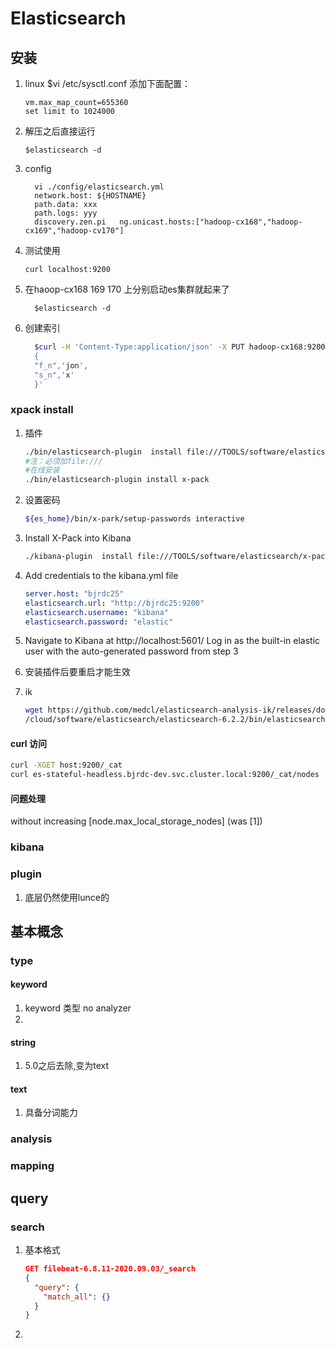 Elasticsearch
=======
## 安装

1. linux
	$vi /etc/sysctl.conf 
	添加下面配置：
	
	```
	vm.max_map_count=655360
	set limit to 1024000
	```
	
	
	
2. 解压之后直接运行

   ```
   $elasticsearch -d
   ```

     

3. config

   ```
     vi ./config/elasticsearch.yml
     network.host: ${HOSTNAME}
     path.data: xxx
     path.logs: yyy
     discovery.zen.pi	ng.unicast.hosts:["hadoop-cx168","hadoop-cx169","hadoop-cv170"]
   ```

  

4. 测试使用

   ``` 
   curl localhost:9200
   ```

   

5. 在haoop-cx168 169 170 上分别启动es集群就起来了

   ```
     $elasticsearch -d
   ```

     

6. 创建索引

   ```sh
     $curl -H 'Content-Type:application/json' -X PUT hadoop-cx168:9200/blogs/i/1 -d '
     {
     "f_n",'jon',
     "s_n",'x'
     }'
   ```

     


### xpack install

1. 插件

   ```sh
   ./bin/elasticsearch-plugin  install file:///TOOLS/software/elasticsearch/x-pack/x-pack-6.2.2.zip 
   #注：必须加file:///
   #在线安装
   ./bin/elasticsearch-plugin install x-pack 
   ```

2. 设置密码

   ```sh
   ${es_home}/bin/x-park/setup-passwords interactive
   ```

   

3. Install X-Pack into Kibana

     ```sh
     ./kibana-plugin  install file:///TOOLS/software/elasticsearch/x-pack/x-pack-6.2.2.zip
     ```

4. Add credentials to the kibana.yml file

   ```yaml
   server.host: "bjrdc25"
   elasticsearch.url: "http://bjrdc25:9200"
   elasticsearch.username: "kibana"
   elasticsearch.password: "elastic"
   ```

5. Navigate to Kibana at http://localhost:5601/
      Log in as the built-in elastic user with the auto-generated password from step 3

6. 安装插件后要重启才能生效

7. ik

   ```sh
   wget https://github.com/medcl/elasticsearch-analysis-ik/releases/download/v6.4.2/elasticsearch-analysis-ik-6.4.2.zip
   /cloud/software/elasticsearch/elasticsearch-6.2.2/bin/elasticsearch-plugin  install file:///cloud/es-plugin/elasticsearch-analysis-ik-6.4.2.zip
   ```

#### curl 访问

```sh
curl -XGET host:9200/_cat
curl es-stateful-headless.bjrdc-dev.svc.cluster.local:9200/_cat/nodes
```



####  问题处理

without increasing [node.max_local_storage_nodes] (was [1])



### kibana


### plugin
1. 底层仍然使用lunce的

## 基本概念

### type
#### keyword
1. keyword 类型
	no analyzer
2. 
#### string
1. 5.0之后去除,变为text
#### text
1. 具备分词能力

### analysis

### mapping

## query

### search

1. 基本格式

   ```json
   GET filebeat-6.8.11-2020.09.03/_search
   {
     "query": {
       "match_all": {}
     }
   }
   ```

2. 